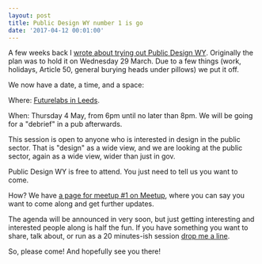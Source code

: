 ```yaml
---
layout: post
title: Public Design WY number 1 is go
date: '2017-04-12 00:01:00'
---
```

A few weeks back I [wrote about trying out Public Design WY](2017-03-11-public-design-WY). Originally the plan was to hold it on Wednesday 29 March. Due to a few things (work, holidays, Article 50, general burying heads under pillows) we put it off.

We now have a date, a time, and a space:

Where: [Futurelabs in Leeds](http://futurelabs.org.uk).

When: Thursday 4 May, from 6pm until no later than 8pm. We will be going for a "debrief" in a pub afterwards.

This session is open to anyone who is interested in design in the public sector. That is "design" as a wide view, and we are looking at the public sector, again as a wide view, wider than just in gov.

Public Design WY is free to attend. You just need to tell us you want to come.

How? We have [a page for meetup #1 on Meetup](https://www.meetup.com/Public-Design-WY/events/239151881/), where you can say you want to come along and get further updates.

The agenda will be announced in very soon, but just getting interesting and interested people along is half the fun. If you have something you want to share, talk about, or run as a 20 minutes-ish session [drop me a line](/contact).

So, please come! And hopefully see you there!
